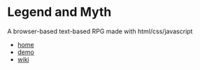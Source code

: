 # Legend and Myth

A browser-based text-based RPG made with html/css/javascript

- [home](https://gitwize1.github.io/Legend-and-Myth/)
- [demo](https://gitwize1.github.io/Legend-and-Myth/main/index.html)
- [wiki](https://github.com/gitWize1/Legend-and-Myth/wiki)
